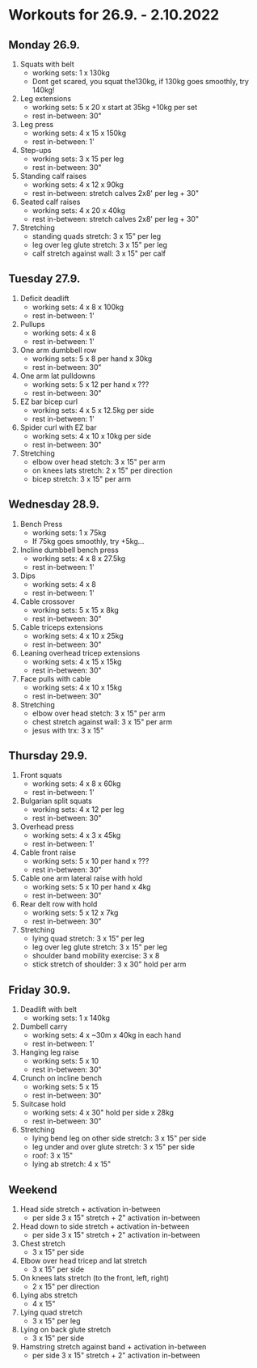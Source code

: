# Workouts for 26.9. - 2.10.2022

## Monday 26.9.

1. Squats with belt
   - working sets: 1 x 130kg
   - Dont get scared, you squat the130kg, if 130kg goes smoothly, try 140kg!
2. Leg extensions
   - working sets: 5 x 20 x start at 35kg +10kg per set
   - rest in-between: 30"
3. Leg press
   - working sets: 4 x 15 x 150kg
   - rest in-between: 1'
4. Step-ups
   - working sets: 3 x 15 per leg
   - rest in-between: 30"
5. Standing calf raises
   - working sets: 4 x 12 x 90kg
   - rest in-between: stretch calves 2x8' per leg + 30"
6. Seated calf raises
   - working sets: 4 x 20 x 40kg
   - rest in-between: stretch calves 2x8' per leg + 30"
7. Stretching
   - standing quads stretch: 3 x 15" per leg
   - leg over leg glute stretch: 3 x 15" per leg
   - calf stretch against wall: 3 x 15" per calf

## Tuesday 27.9.

1. Deficit deadlift
   - working sets: 4 x 8 x 100kg
   - rest in-between: 1'
2. Pullups
   - working sets: 4 x 8
   - rest in-between: 1'
3. One arm dumbbell row
   - working sets: 5 x 8 per hand x 30kg
   - rest in-between: 30"
4. One arm lat pulldowns
   - working sets: 5 x 12 per hand x ???
   - rest in-between: 30"
5. EZ bar bicep curl
   - working sets: 4 x 5 x 12.5kg per side
   - rest in-between: 1'
6. Spider curl with EZ bar
   - working sets: 4 x 10 x 10kg per side
   - rest in-between: 30"
7. Stretching
   - elbow over head stetch: 3 x 15" per arm
   - on knees lats stretch: 2 x 15" per direction
   - bicep stretch: 3 x 15" per arm

## Wednesday 28.9.

1. Bench Press
   - working sets: 1 x 75kg
   - If 75kg goes smoothly, try +5kg...
2. Incline dumbbell bench press
   - working sets: 4 x 8 x 27.5kg
   - rest in-between: 1'
3. Dips
   - working sets: 4 x 8
   - rest in-between: 1'
4. Cable crossover
   - working sets: 5 x 15 x 8kg
   - rest in-between: 30"
5. Cable triceps extensions
   - working sets: 4 x 10 x 25kg
   - rest in-between: 30"
6. Leaning overhead tricep extensions
   - working sets: 4 x 15 x 15kg
   - rest in-between: 30"
7. Face pulls with cable
   - working sets: 4 x 10 x 15kg
   - rest in-between: 30"
8. Stretching
   - elbow over head stetch: 3 x 15" per arm
   - chest stretch against wall: 3 x 15" per arm
   - jesus with trx: 3 x 15"

## Thursday 29.9.

1. Front squats
   - working sets: 4 x 8 x 60kg
   - rest in-between: 1'
2. Bulgarian split squats
   - working sets: 4 x 12 per leg
   - rest in-between: 30"
3. Overhead press
   - working sets: 4 x 3 x 45kg
   - rest in-between: 1'
4. Cable front raise
   - working sets: 5 x 10 per hand x ???
   - rest in-between: 30"
5. Cable one arm lateral raise with hold
   - working sets: 5 x 10 per hand x 4kg
   - rest in-between: 30"
6. Rear delt row with hold
   - working sets: 5 x 12 x 7kg
   - rest in-between: 30"
7. Stretching
   - lying quad stretch: 3 x 15" per leg
   - leg over leg glute stretch: 3 x 15" per leg
   - shoulder band mobility exercise: 3 x 8
   - stick stretch of shoulder: 3 x 30" hold per arm

## Friday 30.9.

1. Deadlift with belt
   - working sets: 1 x 140kg
2. Dumbell carry
   - working sets: 4 x ~30m x 40kg in each hand
   - rest in-between: 1'
3. Hanging leg raise
   - working sets: 5 x 10
   - rest in-between: 30"
4. Crunch on incline bench
   - working sets: 5 x 15
   - rest in-between: 30"
5. Suitcase hold
   - working sets: 4 x 30" hold per side x 28kg
   - rest in-between: 30"
6. Stretching
   - lying bend leg on other side stretch: 3 x 15" per side
   - leg under and over glute stretch: 3 x 15" per side
   - roof: 3 x 15"
   - lying ab stretch: 4 x 15"

## Weekend

1. Head side stretch + activation in-between
   - per side 3 x 15" stretch + 2" activation in-between
2. Head down to side stretch + activation in-between
   - per side 3 x 15" stretch + 2" activation in-between
3. Chest stretch
   - 3 x 15" per side
4. Elbow over head tricep and lat stretch
   - 3 x 15" per side
5. On knees lats stretch (to the front, left, right)
   - 2 x 15" per direction
6. Lying abs stretch
   - 4 x 15"
7. Lying quad stretch
   - 3 x 15" per leg
8. Lying on back glute stretch
   - 3 x 15" per side
9. Hamstring stretch against band + activation in-between
   - per side 3 x 15" stretch + 2" activation in-between
